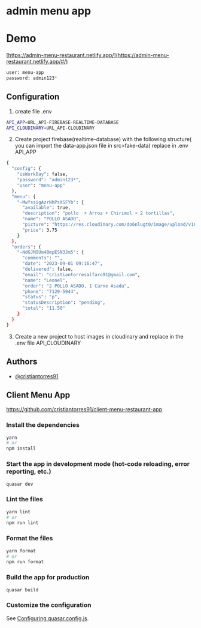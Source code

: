 # admin menu app 


# Demo

[https://admin-menu-restaurant.netlify.app/](https://admin-menu-restaurant.netlify.app/#/)
 ```bash
user: menu-app
password: admin123*
```

## Configuration
1. create file .env
 ```bash
API_APP=URL_API-FIREBASE-REALTIME-DATABASE
API_CLOUDINARY=URL_API-CLOUDINARY
```
2. Create project firebase(realtime-database) with the following structure(
you can import the data-app.json file in src>fake-data) replace in .env API_APP
```bash
{
  "config": {
    "isWorkDay": false,
    "password": "admin123*",
    "user": "menu-app"
  },
  "menu": {
    "-MwYssigAzrNhPsXSFYb": {
      "available": true,
      "description": "pollo  + Arroz + Chirimol + 2 tortillas",
      "name": "POLLO ASADO",
      "picture": "https://res.cloudinary.com/do6nlugt0/image/upload/v1645574624/hvm8olm2thdbd0rr2u4a.jpg",
      "price": 3.75
    }
  },
  "orders": {
    "-NdGJMIUm4BmpESN3Jm5": {
      "comments": "",
      "date": "2023-09-01 09:16:47",
      "delivered": false,
      "email": "cristiantorresalfaro91@gmail.com",
      "name": "Leonel",
      "order": "2 POLLO ASADO, 1 Carne Asada",
      "phone": "7129-5944",
      "status": "p",
      "statusDescription": "pending",
      "total": "11.50"
    }
  }
}
```
3. Create a new project to host images in cloudinary and replace in the .env file API_CLOUDINARY

## Authors

- [@cristiantorres91](https://www.github.com/cristiantorres91)

## Client Menu App 
https://github.com/cristiantorres91/client-menu-restaurant-app

### Install the dependencies
```bash
yarn
# or
npm install
```

### Start the app in development mode (hot-code reloading, error reporting, etc.)
```bash
quasar dev
```


### Lint the files
```bash
yarn lint
# or
npm run lint
```


### Format the files
```bash
yarn format
# or
npm run format
```



### Build the app for production
```bash
quasar build
```

### Customize the configuration
See [Configuring quasar.config.js](https://v2.quasar.dev/quasar-cli-vite/quasar-config-js).
